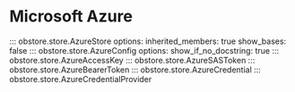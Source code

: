 # Microsoft Azure

::: obstore.store.AzureStore
    options:
        inherited_members: true
        show_bases: false
::: obstore.store.AzureConfig
    options:
        show_if_no_docstring: true
::: obstore.store.AzureAccessKey
::: obstore.store.AzureSASToken
::: obstore.store.AzureBearerToken
::: obstore.store.AzureCredential
::: obstore.store.AzureCredentialProvider
